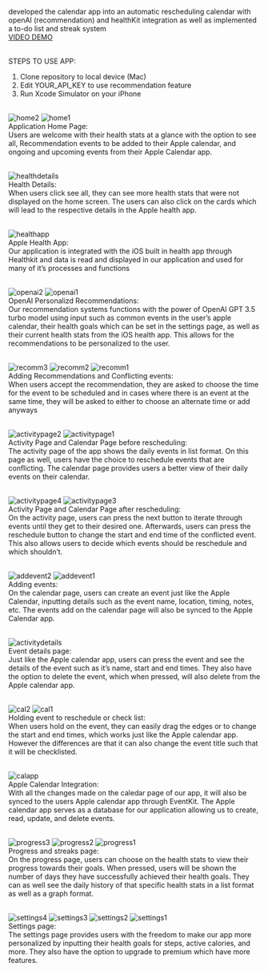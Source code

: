 
developed the calendar app into an automatic rescheduling calendar with openAI (recommendation) and healthKit integration as well as implemented a to-do list and streak system<br />
[VIDEO DEMO](https://drive.google.com/file/d/1f8m5m8LLUAH5u4RM69JfpZNKZ6tasMGk/preview)<br /><br />

STEPS TO USE APP:
1. Clone repository to local device (Mac)
2. Edit YOUR_API_KEY to use recommendation feature
3. Run Xcode Simulator on your iPhone<br /><br />



![home2](https://github.com/far1h/HealthCalendar/assets/87598830/adc6a8f8-809d-4448-a260-750433562e49)
![home1](https://github.com/far1h/HealthCalendar/assets/87598830/4e7e3201-e892-4149-820c-b8e39e66b204)<br />
Application Home Page: <br />
Users are welcome with their health stats at a glance with the option to see all, Recommendation events to be added to their Apple calendar, and ongoing and upcoming events from their Apple Calendar app.<br /><br />

![healthdetails](https://github.com/far1h/HealthCalendar/assets/87598830/68cd0caf-af01-4286-b374-cc136fb9fbd5)<br />
Health Details: <br />
When users click see all, they can see more health stats that were not displayed on the home screen. The users can also click on the cards which will lead to the respective details in the Apple health app.<br /><br />

![healthapp](https://github.com/far1h/HealthCalendar/assets/87598830/a32ce4ab-99fc-4ebf-8029-2d6eb45d1d6f)<br />
Apple Health App: <br />
Our application is integrated with the iOS built in health app through Healthkit and data is read and displayed in our application and used for many of it’s processes and functions<br /><br />

![openai2](https://github.com/far1h/HealthCalendar/assets/87598830/8ca1e87c-8c57-4518-875d-7af14870615b)
![openai1](https://github.com/far1h/HealthCalendar/assets/87598830/a25e8e59-83a6-4a63-be24-ef1647ebc536)<br />
OpenAI Personalizd Recommendations: <br />
Our recommendation systems functions with the power of OpenAI GPT 3.5 turbo model using input such as common events in the user’s apple calendar, their health goals which can be set in the settings page, as well as their current health stats from the iOS health app. This allows for the recommendations to be personalized to the user.<br /><br />

![recomm3](https://github.com/far1h/HealthCalendar/assets/87598830/0887e7ff-2d1c-4577-850f-fee569212296)
![recomm2](https://github.com/far1h/HealthCalendar/assets/87598830/1c4126a1-3f88-4b6d-a224-519257e9487b)
![recomm1](https://github.com/far1h/HealthCalendar/assets/87598830/5335bd2f-2ed2-4705-8bf0-7b2f73374c3d)<br />
Adding Recommendations and Conflicting events: <br />
When users accept the recommendation, they are asked to choose the time for the event to be scheduled and in cases where there is an event at the same time, they will be asked to either to choose an alternate time or add anyways<br /><br />


![activitypage2](https://github.com/far1h/HealthCalendar/assets/87598830/e62698a9-1e00-498a-b2e5-7c50d62194d2)
![activitypage1](https://github.com/far1h/HealthCalendar/assets/87598830/7b9891f2-b683-46d9-9e56-6b9ab667f697)<br />
Activity Page and Calendar Page before rescheduling: <br />
The activity page of the app shows the daily events in list format. On this page as well, users have the choice to reschedule events that are conflicting. The calendar page provides users a better view of their daily events on their calendar.<br /><br />

![activitypage4](https://github.com/far1h/HealthCalendar/assets/87598830/f26e0f43-600e-4173-befc-fb11742c49a0)
![activitypage3](https://github.com/far1h/HealthCalendar/assets/87598830/809d3393-cbd3-420b-a1ce-ec3cf66981de)<br />
Activity Page and Calendar Page after rescheduling: <br />
On the activity page, users can press the next button to iterate through events until they get to their desired one. Afterwards, users can press the reschedule button to change the start and end time of the conflicted event. This also allows users to decide which events should be reschedule and which shouldn’t.<br /><br />

![addevent2](https://github.com/far1h/HealthCalendar/assets/87598830/f70bbfc9-75d0-48a3-ae14-072e9f2597d4)
![addevent1](https://github.com/far1h/HealthCalendar/assets/87598830/c26987c4-b8da-4e8e-b4ab-6b39e58d4681)<br />
Adding events: <br />
On the calendar page, users can create an event just like the Apple Calendar, inputting details such as the event name, location, timing, notes, etc. The events add on the calendar page will also be synced to the Apple Calendar app.<br /><br />

![activitydetails](https://github.com/far1h/HealthCalendar/assets/87598830/df414d9d-0339-49e8-bb20-39d2a0cb571c)<br />
Event details page: <br />
Just like the Apple calendar app, users can press the event and see the details of the event such as it’s name, start and end times. They also have the option to delete the event, which when pressed, will also delete from the Apple calendar app.<br /><br />

![cal2](https://github.com/far1h/HealthCalendar/assets/87598830/43ad0e07-9f6f-4880-9590-857f075d7ded)
![cal1](https://github.com/far1h/HealthCalendar/assets/87598830/3f2670a7-6a68-43ea-9f06-57190557ed03)<br />
Holding event to reschedule or check list: <br />
When users hold on the event, they can easily drag the edges or to change the start and end times, which works just like the Apple calendar app. However the differences are that it can also change the event title such that it will be checklisted.<br /><br />

![calapp](https://github.com/far1h/HealthCalendar/assets/87598830/feacb758-50e3-4dc8-b1a5-623de385a2cf)<br />
Apple Calendar Integration: <br />
With all the changes made on the caledar page of our app, it will also be synced to the users Apple calendar app through EventKit. The Apple calendar app serves as a database for our application allowing us to create, read, update, and delete events.<br /><br />
   	
![progress3](https://github.com/far1h/HealthCalendar/assets/87598830/0230f48b-c258-4c42-aa4e-eef6c8479541)
![progress2](https://github.com/far1h/HealthCalendar/assets/87598830/29c48802-60df-4499-98ea-7d3852673013)
![progress1](https://github.com/far1h/HealthCalendar/assets/87598830/59574926-4998-4fa3-aff1-bf38b97dab18)<br />
Progress and streaks page: <br />
On the progress page, users can choose on the health stats to view their progress towards their goals. When pressed, users will be shown the number of days they have successfully achieved their health goals. They can as well see the daily history of that specific health stats in a list format as well as a graph format.<br /><br />

![settings4](https://github.com/far1h/HealthCalendar/assets/87598830/d30cc4a8-f002-415b-b1ee-8cc51f00d315)
![settings3](https://github.com/far1h/HealthCalendar/assets/87598830/1894c803-a1c9-42c8-8187-74053f0a715f)
![settings2](https://github.com/far1h/HealthCalendar/assets/87598830/1a910b5a-2af2-4536-8c3b-8f683d24dc67)
![settings1](https://github.com/far1h/HealthCalendar/assets/87598830/6c5e8039-41cd-4ca5-a533-32844f221192)<br />
Settings page: <br />
The settings page provides users with the freedom to make our app more personalized by inputting their health goals for steps, active calories, and more. They also have the option to upgrade to premium which have more features. <br /><br />










